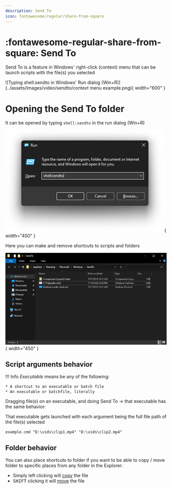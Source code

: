 ```yaml
---
description: Send To
icon: fontawesome/regular/share-from-square
---
```


# :fontawesome-regular-share-from-square: Send To

Send To is a feature in Windows' right-click (context) menu that can be launch scripts with the file(s) you selected

![Typing shell:sendto in Windows' Run dialog (Win+R)](../assets/images/video/sendto/context menu example.png){ width="600" }


# Opening the Send To folder

It can be opened by typing `shell:sendto` in the run dialog (Win+R)

![Typing shell:sendto in Windows' Run dialog (Win+R)](../assets/images/video/sendto/winrshellsendto.png){ width="450" }

Here you can make and remove shortcuts to scripts and folders


![Send To folder](../assets/images/video/sendto/sendtofolder.png){ width="450" }

## Script arguments behavior

!!! Info
    *Executable* means be any of the following:
    
    * A shortcut to an executable or batch file
    * An executable or batchfile, literally

Dragging file(s) on an executable, and doing Send To -> that executable has the same behavior: 

That executable gets launched with each argument being the full file path of the file(s) selected

```
example.cmd "D:\vids\clip1.mp4" "D:\vids\clip2.mp4"
```

## Folder behavior

You can also place shortcuts to folder if you want to be able to copy / move folder to specific places from any folder in the Explorer:

* Simply left clicking will <u>copy</u> the file
* <kbd>SHIFT</kbd> clicking it will <u>move</u> the file